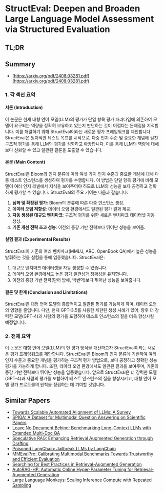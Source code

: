 # StructEval: Deepen and Broaden Large Language Model Assessment via Structured Evaluation
## TL;DR
## Summary
- [https://arxiv.org/pdf/2408.03281.pdf](https://arxiv.org/pdf/2408.03281.pdf)

### 1. 각 섹션 요약

#### 서론 (Introduction)

이 논문은 현재 대형 언어 모델(LLM)의 평가가 단일 항목 평가 패러다임에 의존하여 모델이 요구되는 역량을 정확히 보유하고 있는지 판단하는 것이 어렵다는 문제점을 지적합니다. 이를 해결하기 위해 StructEval이라는 새로운 평가 프레임워크를 제안합니다. StructEval은 원자적인 테스트 목표를 시작으로, 다중 인지 수준 및 중요한 개념에 걸친 구조적 평가를 통해 LLM의 평가를 심화하고 확장합니다. 이를 통해 LLM의 역량에 대해 보다 신뢰할 수 있고 일관된 결론을 도출할 수 있습니다.

#### 본문 (Main Content)
StructEval은 Bloom의 인지 분류에 따라 여섯 가지 인지 수준과 중요한 개념에 대해 다중 테스트 인스턴스를 생성하여 평가를 수행합니다. 이 방법은 단일 항목 평가에 비해 모델이 여러 인지 레벨에서 지식을 보여주어야 하므로 LLM의 성능을 보다 공정하고 정확하게 평가할 수 있습니다. StructEval의 주요 기여는 다음과 같습니다:

1. **심화 및 확장된 평가**: Bloom의 분류에 따른 다중 인스턴스 생성.
2. **데이터 오염 저항성**: 데이터 오염 환경에서도 일관된 평가 결과 제공.
3. **자동 생성된 대규모 벤치마크**: 구조적 평가를 위한 새로운 벤치마크 데이터셋 자동 생성.
4. **기존 개선 전략 초과 성능**: 이전의 증강 기반 전략보다 뛰어난 성능을 보여줌.

#### 실험 결과 (Experimental Results)

StructEval이 기존의 여러 벤치마크(MMLU, ARC, OpenBook QA)에서 높은 성능을 발휘하는 것을 실험을 통해 입증했습니다. StructEval은:

1. 대규모 벤치마크 데이터셋을 자동 생성할 수 있습니다.
2. 데이터 오염 환경에서도 높은 평가 일관성과 정확성을 유지합니다.
3. 이전의 증강 기반 전략(단어 방해, 백번역)보다 뛰어난 성능을 보여줍니다.

#### 결론 및 한계 (Conclusion and Limitations)

StructEval은 대형 언어 모델의 종합적이고 일관된 평가를 가능하게 하며, 데이터 오염의 영향을 줄입니다. 다만, 현재 GPT-3.5를 사용한 제한된 생성 사례가 있어, 향후 더 강력한 모델(GPT-4)과 사람의 평가를 포함하여 테스트 인스턴스의 질을 더욱 향상시킬 예정입니다.

### 2. 전체 요약

이 논문은 대형 언어 모델(LLM)의 현 평가 방식을 개선하고자 StructEval이라는 새로운 평가 프레임워크를 제안합니다. StructEval은 Bloom의 인지 분류에 기반하여 여러 인지 수준과 중요한 개념을 평가하는 구조적 평가 방법으로, 보다 공정하고 정확한 성능 평가를 가능하게 합니다. 또한, 데이터 오염 환경에서도 일관된 결과를 보여주며, 기존의 증강 기반 전략보다 뛰어난 성능을 입증했습니다. 앞으로 StructEval은 더 강력한 모델(GPT-4)과 사람의 평가를 포함하여 테스트 인스턴스의 질을 향상시키고, 대형 언어 모델 평가 프로토콜의 원칙을 정립하는 데 기여할 것입니다.

## Similar Papers
- [Towards Scalable Automated Alignment of LLMs: A Survey](2406.01252.md)
- [SPIQA: A Dataset for Multimodal Question Answering on Scientific Papers](2407.09413.md)
- [Leave No Document Behind: Benchmarking Long-Context LLMs with Extended Multi-Doc QA](2406.17419.md)
- [Speculative RAG: Enhancing Retrieval Augmented Generation through Drafting](2407.08223.md)
- [Poisoned LangChain: Jailbreak LLMs by LangChain](2406.18122.md)
- [MMEvalPro: Calibrating Multimodal Benchmarks Towards Trustworthy and Efficient Evaluation](2407.00468.md)
- [Searching for Best Practices in Retrieval-Augmented Generation](2407.01219.md)
- [AutoRAG-HP: Automatic Online Hyper-Parameter Tuning for Retrieval-Augmented Generation](2406.19251.md)
- [Large Language Monkeys: Scaling Inference Compute with Repeated Sampling](2407.21787.md)
